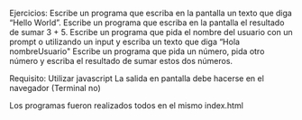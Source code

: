 Ejercicios:
Escribe un programa que escriba en la pantalla un texto que diga “Hello World”.
Escribe un programa que escriba en la pantalla el resultado de sumar 3 + 5.
Escribe un programa que pida el nombre del usuario con un prompt o utilizando un input y escriba un texto que diga “Hola nombreUsuario"
Escribe un programa que pida un número, pida otro número y escriba el resultado de sumar estos dos números.

Requisito:
Utilizar javascript
La salida en pantalla debe hacerse en el navegador (Terminal no)

Los programas fueron realizados todos en el mismo index.html